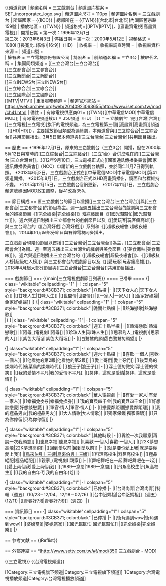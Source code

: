 {{頻道資訊
| 頻道名稱         = 三立戲劇台
| 頻道圖片檔案     = SET_incorporated_logo.svg
| 頻道圖片尺寸     = 110px
| 頻道圖片名稱     = 三立戲劇台
| 所屬國家         = {{ROC}}
| 總部所在         = {{TWN}}[[台北市|台北市]]內湖區舊宗路159號
| 播放地區         = {{TWN}}
| 頻道格式         =[[IPTV|IPTV]]，[[高畫質電視|高畫質電視]]
| 開播日期         = 第一次：1996年12月1日<BR>第二次：2013年6月3日
| 停播日期         = 第一次：2000年5月12日
|  視頻格式      = 1080i [[長寬比_(影像)|16:9]]（HD）
| 收視率           = 
| 收視率調查時間   = 
| 收視率資料來源   = 
| 頻道口號         =  
| 擁有者           = 三立電視股份有限公司
| 持股者           = 
| 前頻道名稱       = 三立3台
| 被取代名稱       = 
| 集團同類頻道     = [[三立台灣台|三立台灣台]]<br>[[三立都會台|三立都會台]]<br>[[三立新聞台|三立新聞台]]<br>[[三立iNEWS台|三立iNEWS台]]<br>[[三立綜合台|三立綜合台]]<br>[[三立國際台|三立國際台]]<br> [[MTV|MTV]]
| 重播服務頻道     = 
| 頻道官方網站     = https://web.archive.org/web/20140926063655/http://www.iset.com.tw/mod/ch41.html
| 備註             = 
| 有線電視供應商01 = {{TWN}}[[中華電信MOD|中華電信MOD]]
| 有線電視頻道數01 = 350頻道（HD）
|}}
'''三立戲劇台'''是[[台灣|台灣]][[三立電視|三立電視]]旗下的電視頻道，為三立電視第三個[[高畫質|高畫質]]頻道（[[HD|HD]]），主要播放節目類型為連續劇，本頻道曾與[[三立綜合台|三立綜合台]]共用節目播出，3月5日起本頻道與[[三立台灣台|三立台灣台]]共用節目播出。

== 歷史 ==
*1996年12月1日，原來的三立戲劇台（三立3台）開播，但在2000年5月12日與當時的[[三立綜藝台|三立綜藝台]]（三立1台）合併成現在的[[三立台灣台|三立台灣台]]。2012年9月10日，三立電視正式向[[國家通訊傳播委員會|國家通訊傳播委員會]]（NCC）申請新的三立戲劇台執照，並於同年11月7日得到執照。
*2013年6月3日，三立戲劇台正式在[[中華電信MOD|中華電信MOD]]第41頻道開播。
*2015年8月1日，三立戲劇台正式以HD高畫質播出，鏡面和台標維持不變。
*2015年12月15日，三立戲劇台官網更新。
*2017年11月1日，三立戲劇台頻道號碼因MOD政策調整，從41改為350。

== 節目構成 ==
原三立戲劇台的節目以重播[[三立台灣台|三立台灣台]]與[[三立都會台|三立都會台]]的節目為主。週一至週五播出三立台灣台的戲劇與三立都會台的娛樂節目《[[完全娛樂|完全娛樂]]》和綜藝節目《[[國光幫幫忙|國光幫幫忙]]》，週六與週日則播出三立都會台的戲劇節目以及《[[愛玩客|玩客瘋高雄]]》與三立台灣台的《[[台灣好戲|台灣好戲]]》系列和《[[超級夜總會|超級夜總會]]》，2014年10月起部分節目與有線電視同步播出。<br/>

三立戲劇台現階段節目以首播[[三立台灣台|三立台灣台]]為主，[[三立都會台|三立都會台]]為輔。週一至週五播出三立台灣台的戲劇與美食節目《[[美食鳳味|美食鳳味]]》，週六與週日則播出三立台灣台的《[[超級夜總會|超級夜總會]]》、《[[超級紅人榜|超級紅人榜]]》與三立都會台的戲劇節目以及《[[愛玩客|玩客瘋高雄]]》。2018年4月起大部分節目與[[三立台灣台|三立台灣台]]共用節目播出。

=== 戲劇節目 ===
{{main|三立電視戲劇節目列表}}
==== 已播畢 ====
{| class="wikitable" cellpadding="1"
|-
! colspan="5" style="background:#3CB371; color:black" |八點檔
|-
|[[天下女人心|天下女人心]]
|[[甘味人生|甘味人生]]
|[[世間情|世間情]]
|[[一家人|一家人]]
|[[金家好媳婦|金家好媳婦]]
|}
{| class="wikitable" cellpadding="1"
|-
! colspan="5" style="background:#3CB371; color:black" |晚間七點檔
|-
|[[熱海戀歌|熱海戀歌]]<br />
|}
{| class="wikitable" cellpadding="1"
|-
! colspan="5" style="background:#3CB371; color:black" |週五十點半檔
|-
|[[熱海戀歌|熱海戀歌]]
|[[阿母_(電視劇)|阿母]]
|[[珍珠人生|珍珠人生]]
|[[思慕的人_(電視劇)|思慕的人]]
|[[紫色大稻埕|紫色大稻埕]]
|-
|[[白鷺鷥的願望|白鷺鷥的願望]]
|}

{| class="wikitable" cellpadding="1"
|-
! colspan="5" style="background:#3CB371; color:black" |週六十點檔
|-
|[[喜歡·一個人|喜歡·一個人]]
|[[他看她的第2眼|他看她的第2眼]]
|[[愛上哥們|愛上哥們]]
|[[後菜鳥的燦爛時代|後菜鳥的燦爛時代]]
|[[狼王子|狼王子]]
|-
|[[浮士德的微笑|浮士德的微笑]]
|[[我的愛情不平凡|我的愛情不平凡]]
|[[莫非，這就是愛情|莫非，這就是愛情]]
|}

{| class="wikitable" cellpadding="1"
|-
! colspan="5" style="background:#3CB371; color:black" |華人電視劇
|-
|[[有愛一家人|有愛一家人]]
|[[幸福兌換券|幸福兌換券]]
|[[我的寶貝四千金|我的寶貝四千金]]
|[[好想談戀愛|好想談戀愛]]
|[[軍官·情人|軍官·情人]] 
|-
|[[戀愛鄰距離|戀愛鄰距離]]
|[[我的極品男友|我的極品男友]]
|[[大人情歌|大人情歌]]
|[[獨家保鑣|獨家保鑣]]
|[[只為你停留|只為你停留]] 
|}

{| class="wikitable" cellpadding="1"
|-
! colspan="5" style="background:#3CB371; color:black" |其他時段
|-
|[[再說一次我願意|再說一次我願意]]
|[[聽見幸福|聽見幸福]]
|[[喜歡·一個人|喜歡·一個人]]
|[[22K夢想高飛|22K夢想高飛]]
|[[回到愛以前|回到愛以前]]
|-
|[[就是要你愛上我|就是要你愛上我]]
|[[鳥來伯與十三姨|鳥來伯與十三姨]](新再製)
|[[料理高校生|料理高校生]]
|[[極品絕配|極品絕配]]
|[[親家_(電視劇)|親家]]
|-
|[[舞吧舞吧在一起|舞吧舞吧在一起]]
|[[愛上兩個我|愛上兩個我]]
|[[1989一念間|1989一念間]]
|[[飛魚高校生|飛魚高校生]]
|[[我的自由年代|我的自由年代]]
|}

{| class="wikitable" cellpadding="1"
|-
! colspan="5" style="background:#3CB371; color:black" |已停播
|-
|[[台灣尚青|台灣尚青]]特輯（週五）(10/23－12/04、12/18－02/26)
|[[台中迓媽祖|台中迓媽祖]]（週五）(12/11)
|[[青春好7淘|青春好7淘]]（週四）
|}

=== 資訊節目 ===
{| class="wikitable" cellpadding="1"
! colspan="5" style="background:#3CB371; color:black" |已停播
|-
|[[街角遇到wow|街角遇到wow]]
|[[婆媳當家|婆媳當家]](移至[[三立綜合台|三立綜合台]]播出)
|[[國光幫幫忙|國光幫幫忙]]
|[[完全娛樂|完全娛樂]]
|}

== 参考文献 ==
{{Reflist}}

== 外部連結 ==
*[http://www.settv.com.tw/#!/mod/350 三立戲劇台 - MOD]

{{三立電視}}
{{台灣電視頻道}}

[[Category:三立電視旗下頻道|Category:三立電視旗下頻道]]
[[Category:台灣電視播放頻道|Category:台灣電視播放頻道]]